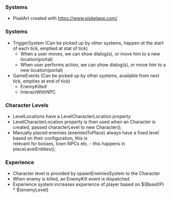 
### Systems
- PixelArt created with https://www.piskelapp.com/

### Systems
- TriggerSystem (Can be picked up by other systems, happen at the start of each tick, emptied at stat of tick)
    - When a user moves, we can show dialog(s), or move him to a new location(portal)
    - When user performs action, we can show dialog(s), or move him to a new location(portal)
- GameEvents (Can be picked up by other systems, available from next tick, empties at end of tick)
    - EnemyKilled
    - InteractWithNPC

### Character Levels
- LevelLocations have a LevelCharacterLocation property
- LevelCharacterLocation property is then used when an Character is created, passed characterLevel to new Character();
- Manually placed enemies (enemiesToPlace) always have a fixed level based on their configuration, this is  
  relevant for bosses, town NPCs etc. - this happens in placeLevelEntities();

### Experience
- Character level is provided by spawnEnemiesSystem to the Character
- When enemy is killed, an EnemyKill event is dispatched
- Experience system increases experience of player based on ${BaseXP} * ${enemyLevel}